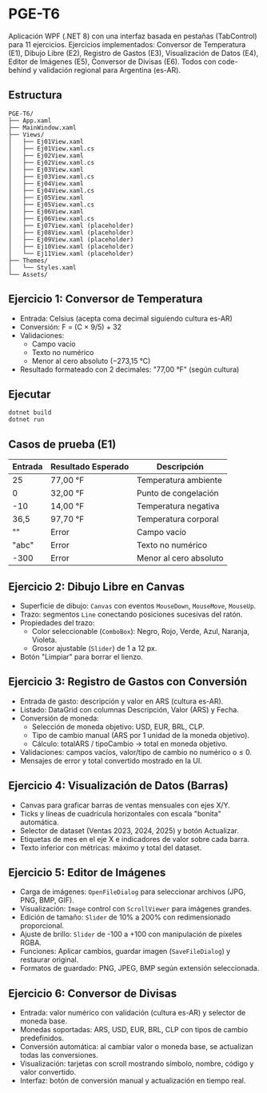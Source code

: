 # PGE-T6

Aplicación WPF (.NET 8) con una interfaz basada en pestañas (TabControl) para 11 ejercicios. Ejercicios implementados: Conversor de Temperatura (E1), Dibujo Libre (E2), Registro de Gastos (E3), Visualización de Datos (E4), Editor de Imágenes (E5), Conversor de Divisas (E6). Todos con code-behind y validación regional para Argentina (es-AR).

## Estructura

```
PGE-T6/
├── App.xaml
├── MainWindow.xaml
├── Views/
│   ├── Ej01View.xaml
│   ├── Ej01View.xaml.cs
│   ├── Ej02View.xaml
│   ├── Ej02View.xaml.cs
│   ├── Ej03View.xaml
│   ├── Ej03View.xaml.cs
│   ├── Ej04View.xaml
│   ├── Ej04View.xaml.cs
│   ├── Ej05View.xaml
│   ├── Ej05View.xaml.cs
│   ├── Ej06View.xaml
│   ├── Ej06View.xaml.cs
│   ├── Ej07View.xaml (placeholder)
│   ├── Ej08View.xaml (placeholder)
│   ├── Ej09View.xaml (placeholder)
│   ├── Ej10View.xaml (placeholder)
│   └── Ej11View.xaml (placeholder)
├── Themes/
│   └── Styles.xaml
└── Assets/
```

## Ejercicio 1: Conversor de Temperatura

- Entrada: Celsius (acepta coma decimal siguiendo cultura es-AR)
- Conversión: F = (C × 9/5) + 32
- Validaciones:
  - Campo vacío
  - Texto no numérico
  - Menor al cero absoluto (−273,15 °C)
- Resultado formateado con 2 decimales: "77,00 °F" (según cultura)

## Ejecutar

```
dotnet build
dotnet run
```

## Casos de prueba (E1)

| Entrada | Resultado Esperado | Descripción |
|---|---|---|
| 25 | 77,00 °F | Temperatura ambiente |
| 0 | 32,00 °F | Punto de congelación |
| -10 | 14,00 °F | Temperatura negativa |
| 36,5 | 97,70 °F | Temperatura corporal |
| "" | Error | Campo vacío |
| "abc" | Error | Texto no numérico |
| -300 | Error | Menor al cero absoluto |

## Ejercicio 2: Dibujo Libre en Canvas

- Superficie de dibujo: `Canvas` con eventos `MouseDown`, `MouseMove`, `MouseUp`.
- Trazo: segmentos `Line` conectando posiciones sucesivas del ratón.
- Propiedades del trazo:
  - Color seleccionable (`ComboBox`): Negro, Rojo, Verde, Azul, Naranja, Violeta.
  - Grosor ajustable (`Slider`) de 1 a 12 px.
- Botón "Limpiar" para borrar el lienzo.

## Ejercicio 3: Registro de Gastos con Conversión

- Entrada de gasto: descripción y valor en ARS (cultura es-AR).
- Listado: DataGrid con columnas Descripción, Valor (ARS) y Fecha.
- Conversión de moneda:
  - Selección de moneda objetivo: USD, EUR, BRL, CLP.
  - Tipo de cambio manual (ARS por 1 unidad de la moneda objetivo).
  - Cálculo: totalARS / tipoCambio → total en moneda objetivo.
- Validaciones: campos vacíos, valor/tipo de cambio no numérico o ≤ 0.
- Mensajes de error y total convertido mostrado en la UI.

## Ejercicio 4: Visualización de Datos (Barras)

- Canvas para graficar barras de ventas mensuales con ejes X/Y.
- Ticks y líneas de cuadrícula horizontales con escala "bonita" automática.
- Selector de dataset (Ventas 2023, 2024, 2025) y botón Actualizar.
- Etiquetas de mes en el eje X e indicadores de valor sobre cada barra.
- Texto inferior con métricas: máximo y total del dataset.

## Ejercicio 5: Editor de Imágenes

- Carga de imágenes: `OpenFileDialog` para seleccionar archivos (JPG, PNG, BMP, GIF).
- Visualización: `Image` control con `ScrollViewer` para imágenes grandes.
- Edición de tamaño: `Slider` de 10% a 200% con redimensionado proporcional.
- Ajuste de brillo: `Slider` de -100 a +100 con manipulación de píxeles RGBA.
- Funciones: Aplicar cambios, guardar imagen (`SaveFileDialog`) y restaurar original.
- Formatos de guardado: PNG, JPEG, BMP según extensión seleccionada.

## Ejercicio 6: Conversor de Divisas

- Entrada: valor numérico con validación (cultura es-AR) y selector de moneda base.
- Monedas soportadas: ARS, USD, EUR, BRL, CLP con tipos de cambio predefinidos.
- Conversión automática: al cambiar valor o moneda base, se actualizan todas las conversiones.
- Visualización: tarjetas con scroll mostrando símbolo, nombre, código y valor convertido.
- Interfaz: botón de conversión manual y actualización en tiempo real.

